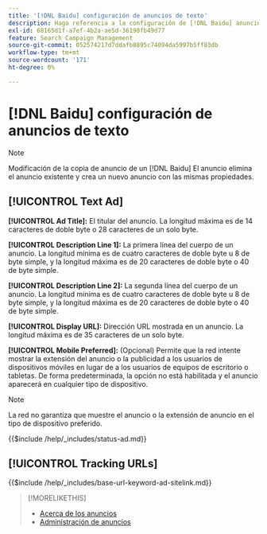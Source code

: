 ```yaml
---
title: '[!DNL Baidu] configuración de anuncios de texto'
description: Haga referencia a la configuración de [!DNL Baidu] anuncios de texto.
exl-id: 68165d1f-a7ef-4b2a-ae5d-36190fb49d77
feature: Search Campaign Management
source-git-commit: 052574217d7ddafb8895c74094da5997b5ff83db
workflow-type: tm+mt
source-wordcount: '171'
ht-degree: 0%

---
```


# [!DNL Baidu] configuración de anuncios de texto

>[!NOTE]
>
>Modificación de la copia de anuncio de un [!DNL Baidu] El anuncio elimina el anuncio existente y crea un nuevo anuncio con las mismas propiedades.

## [!UICONTROL Text Ad]

**[!UICONTROL Ad Title]:** El titular del anuncio. La longitud máxima es de 14 caracteres de doble byte o 28 caracteres de un solo byte.

**[!UICONTROL Description Line 1]:** La primera línea del cuerpo de un anuncio. La longitud mínima es de cuatro caracteres de doble byte u 8 de byte simple, y la longitud máxima es de 20 caracteres de doble byte o 40 de byte simple.

**[!UICONTROL Description Line 2]:** La segunda línea del cuerpo de un anuncio. La longitud mínima es de cuatro caracteres de doble byte u 8 de byte simple, y la longitud máxima es de 20 caracteres de doble byte o 40 de byte simple.

**[!UICONTROL Display URL]:** Dirección URL mostrada en un anuncio. La longitud máxima es de 35 caracteres de un solo byte.

**[!UICONTROL Mobile Preferred]:** (Opcional) Permite que la red intente mostrar la extensión del anuncio o la publicidad a los usuarios de dispositivos móviles en lugar de a los usuarios de equipos de escritorio o tabletas. De forma predeterminada, la opción no está habilitada y el anuncio aparecerá en cualquier tipo de dispositivo.

>[!NOTE]
>
>La red no garantiza que muestre el anuncio o la extensión de anuncio en el tipo de dispositivo preferido.

<!-- **[!UICONTROL Status]:** -->

{{$include /help/_includes/status-ad.md}}

## [!UICONTROL Tracking URLs]

<!-- **[!UICONTROL Base URl]:** -->

{{$include /help/_includes/base-url-keyword-ad-sitelink.md}}

>[!MORELIKETHIS]
>
>* [Acerca de los anuncios](ad-about.md)
>* [Administración de anuncios](ad-manage.md)
